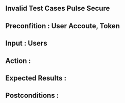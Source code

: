 ## Invalid Test Cases Pulse Secure

## Preconfition : User Accoute, Token
## Input : Users
## Action :  
## Expected Results : 
## Postconditions : 
